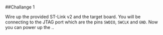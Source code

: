 # 
##Challange 1

Wire up the provided ST-Link v2 and the target board. You will be connecting to the JTAG port which are the pins `SWDIO`, `SWCLK` and `GND`. 
Now you can power up the ..
